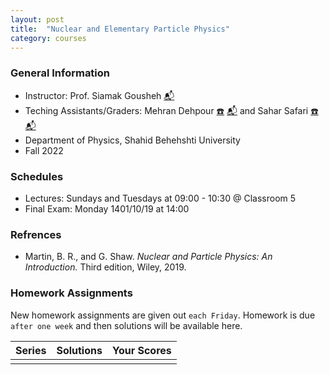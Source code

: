 ```yaml
---
layout: post
title:  "Nuclear and Elementary Particle Physics"
category: courses
---
```

### General Information
+ Instructor: Prof. Siamak Gousheh [📬][gousheh_mail]
+ Teching Assistants/Graders: Mehran Dehpour [☎️][mehran_telegram] [📬][mehran_mail] and Sahar Safari [☎️][sahar_telegram] [📬][sahar_mail]
+ Department of Physics, Shahid Behehshti University
+ Fall 2022

### Schedules
+ Lectures: Sundays and Tuesdays at 09:00 - 10:30 @ Classroom 5
+ Final Exam: Monday 1401/10/19 at 14:00

### Refrences
+ Martin, B. R., and G. Shaw. *Nuclear and Particle Physics: An Introduction.* Third edition, Wiley, 2019.

### Homework Assignments
New homework assignments are given out `each Friday`. Homework is due `after one week` and then solutions will be available here.

|Series        |Solutions     |Your Scores   |
|--------------|--------------|--------------|
|              |              |              |

[mehran_mail]:   mailto:m.dehpour@mail.sbu.ac.ir
[mehran_telegram]:   http://t.me/mdehpour
[sahar_mail]:    mailto:shr.safari@mail.sbu.ac.ir
[sahar_telegram]:    http://t.me/shr_safari
[gousheh_mail]:  mailto:ss-gousheh@sbu.ac.ir
